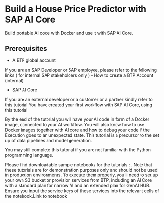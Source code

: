 # Build a House Price Predictor with SAP AI Core

Build portable AI code with Docker and use it with SAP AI Core.

## Prerequisites

- A BTP global account

If you are an SAP Developer or SAP employee, please refer to the following links ( for internal SAP stakeholders only ) -
How to create a BTP Account (internal)

- SAP AI Core

If you are an external developer or a customer or a partner kindly refer to this tutorial
You have created your first workflow with SAP AI Core, using this tutorial

By the end of the tutorial you will have your AI code in form of a Docker image, connected to your AI workflow. You will also know how to use Docker images together with AI core and how to debug your code if the Execution goes to an unexpected state. This tutorial is a precursor to the set up of data pipelines and model generation.

You may still complete this tutorial if you are not familiar with the Python programming language.

Please find downloadable sample notebooks for the tutorials : . Note that these tutorials are for demonstration purposes only and should not be used in production environments. To execute them properly, you’ll need to set up your own S3 bucket or provision services from BTP, including an AI Core with a standard plan for narrow AI and an extended plan for GenAI HUB. Ensure you input the service keys of these services into the relevant cells of the notebook.Link to notebook
